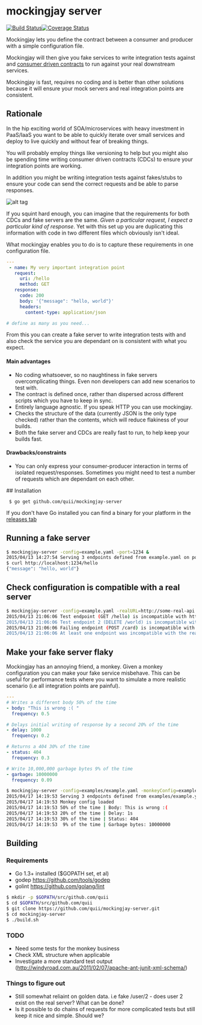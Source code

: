 # mockingjay server

[![Build Status](https://travis-ci.org/quii/mockingjay-server.svg?branch=master)](https://travis-ci.org/quii/mockingjay-server)[![Coverage Status](https://coveralls.io/repos/quii/mockingjay-server/badge.svg?branch=master)](https://coveralls.io/r/quii/mockingjay-server?branch=master)

Mockingjay lets you define the contract between a consumer and producer with a simple configuration file.

Mockingjay will then give you fake services to write integration tests against and [consumer driven contracts](http://martinfowler.com/articles/consumerDrivenContracts.html) to run against your real downstream services.

Mockingjay is fast, requires no coding and is better than other solutions because it will ensure your mock servers and real integration points are consistent.

## Rationale

In the hip exciting world of SOA/microservices with heavy investment in PaaS/IaaS you want to be able to quickly iterate over small services and deploy to live quickly and without fear of breaking things.

You will probably employ things like versioning to help but you might also be spending time writing consumer driven contracts (CDCs) to ensure your integration points are working.

In addition you might be writing integration tests against fakes/stubs to ensure your code can send the correct requests and be able to parse responses.

![alt tag](http://i.imgur.com/oC6BjGn.png)

If you squint hard enough, you can imagine that the requirements for both CDCs and fake servers are the same. *Given a particular request, I expect a particular kind of response*. Yet with this set up you are duplicating this information with code in two different files which obviously isn't ideal.

What mockingjay enables you to do is to capture these requirements in one configuration file.

````yaml
---
 - name: My very important integration point
   request:
     uri: /hello
     method: GET
   response:
     code: 200
     body: '{"message": "hello, world"}'
     headers:
       content-type: application/json

# define as many as you need...
````

From this you can create a fake server to write integration tests with and also check the service you are dependant on is consistent with what you expect.

#### Main advantages

- No coding whatsoever, so no naughtiness in fake servers overcomplicating things. Even non developers can add new scenarios to test with.
- The contract is defined once, rather than dispersed across different scripts which you have to keep in sync.
- Entirely language agnostic. If you speak HTTP you can use mockingjay.
- Checks the structure of the data (currently JSON is the only type checked) rather than the contents, which will reduce flakiness of your builds.
- Both the fake server and CDCs are really fast to run, to help keep your builds fast.

#### Drawbacks/constraints

- You can only express your consumer-producer interaction in terms of isolated request/responses. Sometimes you might need to test a number of requests which are dependant on each other. 

## Installation

     $ go get github.com/quii/mockingjay-server

If you don't have Go installed you can find a binary for your platform in the [releases tab](https://github.com/quii/mockingjay-server/releases)

## Running a fake server

````bash
$ mockingjay-server -config=example.yaml -port=1234 &
2015/04/13 14:27:54 Serving 3 endpoints defined from example.yaml on port 1234
$ curl http://localhost:1234/hello
{"message": "hello, world"}
````

## Check configuration is compatible with a real server

````bash
$ mockingjay-server -config=example.yaml -realURL=http://some-real-api.com
2015/04/13 21:06:06 Test endpoint (GET /hello) is incompatible with http://some-real-api - Couldn't reach real server
2015/04/13 21:06:06 Test endpoint 2 (DELETE /world) is incompatible with http://some-real-api - Couldn't reach real server
2015/04/13 21:06:06 Failing endpoint (POST /card) is incompatible with http://some-real-api - Couldn't reach real server
2015/04/13 21:06:06 At least one endpoint was incompatible with the real URL supplied
````

## Make your fake server flaky

Mockingjay has an annoying friend, a monkey. Given a monkey configuration you can make your fake service misbehave. This can be useful for performance tests where you want to simulate a more realistic scenario (i.e all integration points are painful).

````yaml
---
# Writes a different body 50% of the time
- body: "This is wrong :( "
  frequency: 0.5

# Delays initial writing of response by a second 20% of the time
- delay: 1000
  frequency: 0.2

# Returns a 404 30% of the time
- status: 404
  frequency: 0.3

# Write 10,000,000 garbage bytes 9% of the time
- garbage: 10000000
  frequency: 0.09
````

````bash
$ mockingjay-server -config=examples/example.yaml -monkeyConfig=examples/monkey-business.yaml
2015/04/17 14:19:53 Serving 3 endpoints defined from examples/example.yaml on port 9090
2015/04/17 14:19:53 Monkey config loaded
2015/04/17 14:19:53 50% of the time | Body: This is wrong :(
2015/04/17 14:19:53 20% of the time | Delay: 1s
2015/04/17 14:19:53 30% of the time | Status: 404
2015/04/17 14:19:53  9% of the time | Garbage bytes: 10000000
````

## Building

### Requirements

- Go 1.3+ installed ($GOPATH set, et al)
- godep https://github.com/tools/godep
- golint https://github.com/golang/lint

````bash
$ mkdir -p $GOPATH/src/github.com/quii
$ cd $GOPATH/src/github.com/quii
$ git clone https://github.com/quii/mockingjay-server.git
$ cd mockingjay-server
$ ./build.sh
````

### TODO

- Need some tests for the monkey business
- Check XML structure when applicable
- Investigate a more standard test output (http://windyroad.com.au/2011/02/07/apache-ant-junit-xml-schema/)

### Things to figure out

- Still somewhat reliaint on golden data. i.e fake /user/2 - does user 2 exist on the real server? What can be done?
- Is it possible to do chains of requests for more complicated tests but still keep it nice and simple. Should we?
